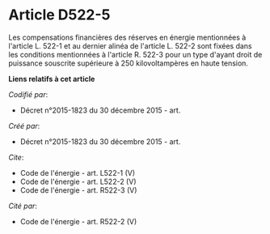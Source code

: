 # Article D522-5

Les compensations financières des réserves en énergie mentionnées à l'article L. 522-1 et au dernier alinéa de l'article L.
522-2 sont fixées dans les conditions mentionnées à l'article R. 522-3 pour un type d'ayant droit de puissance souscrite
supérieure à 250 kilovoltampères en haute tension.

**Liens relatifs à cet article**

_Codifié par_:

  - Décret n°2015-1823 du 30 décembre 2015 - art.

_Créé par_:

  - Décret n°2015-1823 du 30 décembre 2015 - art.

_Cite_:

  - Code de l'énergie - art. L522-1 (V)
  - Code de l'énergie - art. L522-2 (V)
  - Code de l'énergie - art. R522-3 (V)

_Cité par_:

  - Code de l'énergie - art. R522-2 (V)
